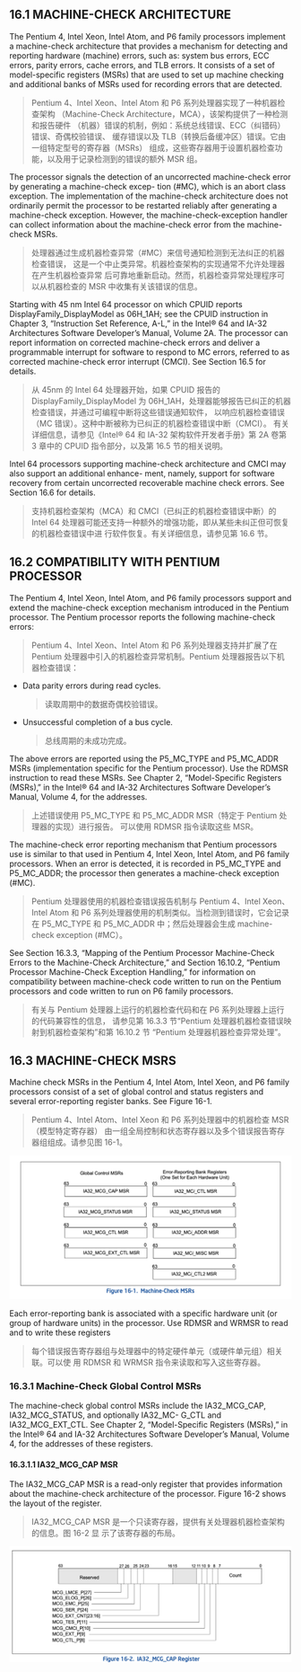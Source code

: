 

## 16.1 MACHINE-CHECK ARCHITECTURE

The Pentium 4, Intel Xeon, Intel Atom, and P6 family processors implement a
machine-check architecture that provides a mechanism for detecting and
reporting hardware (machine) errors, such as: system bus errors, ECC errors,
parity errors, cache errors, and TLB errors. It consists of a set of
model-specific registers (MSRs) that are used to set up machine checking and
additional banks of MSRs used for recording errors that are detected.

> Pentium 4、Intel Xeon、Intel Atom 和 P6 系列处理器实现了一种机器检查架构
> （Machine-Check Architecture，MCA），该架构提供了一种检测和报告硬件
> （机器）错误的机制，例如：系统总线错误、ECC（纠错码）错误、奇偶校验错误、
> 缓存错误以及 TLB（转换后备缓冲区）错误。它由一组特定型号的寄存器（MSRs）
> 组成，这些寄存器用于设置机器检查功能，以及用于记录检测到的错误的额外 MSR 组。

The processor signals the detection of an uncorrected machine-check error by
generating a machine-check excep- tion (#MC), which is an abort class
exception. The implementation of the machine-check architecture does not
ordinarily permit the processor to be restarted reliably after generating a
machine-check exception. However, the machine-check-exception handler can
collect information about the machine-check error from the machine-check MSRs.

> 处理器通过生成机器检查异常（#MC）来信号通知检测到无法纠正的机器检查错误，
> 这是一个中止类异常。机器检查架构的实现通常不允许处理器在产生机器检查异常
> 后可靠地重新启动。然而，机器检查异常处理程序可以从机器检查的
> MSR 中收集有关该错误的信息。

Starting with 45 nm Intel 64 processor on which CPUID reports
DisplayFamily_DisplayModel as 06H_1AH; see the CPUID instruction in Chapter 3,
“Instruction Set Reference, A-L,” in the Intel® 64 and IA-32 Architectures
Software Developer’s Manual, Volume 2A. The processor can report information on
corrected machine-check errors and deliver a programmable interrupt for
software to respond to MC errors, referred to as corrected machine-check error
interrupt (CMCI). See Section 16.5 for details.

> 从 45nm 的 Intel 64 处理器开始，如果 CPUID 报告的 DisplayFamily_DisplayModel 
> 为 06H_1AH，处理器能够报告已纠正的机器检查错误，并通过可编程中断将这些错误通知软件，
> 以响应机器检查错误（MC 错误）。这种中断被称为已纠正的机器检查错误中断（CMCI）。
> 有关详细信息，请参见《Intel® 64 和 IA-32 架构软件开发者手册》第 2A 卷第 3 章中的
> CPUID 指令部分，以及第 16.5 节的相关说明。

Intel 64 processors supporting machine-check architecture and CMCI may also
support an additional enhance- ment, namely, support for software recovery from
certain uncorrected recoverable machine check errors. See Section 16.6 for
details.

> 支持机器检查架构（MCA）和 CMCI（已纠正的机器检查错误中断）的 Intel 64 
> 处理器可能还支持一种额外的增强功能，即从某些未纠正但可恢复的机器检查错误中进
> 行软件恢复。有关详细信息，请参见第 16.6 节。

## 16.2 COMPATIBILITY WITH PENTIUM PROCESSOR

The Pentium 4, Intel Xeon, Intel Atom, and P6 family processors support and
extend the machine-check exception mechanism introduced in the Pentium
processor. The Pentium processor reports the following machine-check errors:

> Pentium 4、Intel Xeon、Intel Atom 和 P6 系列处理器支持并扩展了在 Pentium 
> 处理器中引入的机器检查异常机制。Pentium 处理器报告以下机器检查错误：

* Data parity errors during read cycles.
  > 读取周期中的数据奇偶校验错误。
* Unsuccessful completion of a bus cycle.
  > 总线周期的未成功完成。

The above errors are reported using the P5_MC_TYPE and P5_MC_ADDR MSRs
(implementation specific for the Pentium processor). Use the RDMSR instruction
to read these MSRs. See Chapter 2, “Model-Specific Registers (MSRs)‚” in the
Intel® 64 and IA-32 Architectures Software Developer’s Manual, Volume 4, for
the addresses.

> 上述错误使用 P5_MC_TYPE 和 P5_MC_ADDR MSR（特定于 Pentium 处理器的实现）进行报告。
> 可以使用 RDMSR 指令读取这些 MSR。

The machine-check error reporting mechanism that Pentium processors use is
similar to that used in Pentium 4, Intel Xeon, Intel Atom, and P6 family
processors. When an error is detected, it is recorded in P5_MC_TYPE and
P5_MC_ADDR; the processor then generates a machine-check exception (#MC).

> Pentium 处理器使用的机器检查错误报告机制与 Pentium 4、Intel Xeon、Intel
> Atom 和 P6 系列处理器使用的机制类似。当检测到错误时，它会记录在 P5_MC_TYPE 
> 和 P5_MC_ADDR 中；然后处理器会生成 machine-check exception (#MC）。

See Section 16.3.3, “Mapping of the Pentium Processor Machine-Check Errors to
the Machine-Check Architecture,” and Section 16.10.2, “Pentium Processor
Machine-Check Exception Handling,” for information on compatibility between
machine-check code written to run on the Pentium processors and code written to
run on P6 family processors.

> 有关与 Pentium 处理器上运行的机器检查代码和在 P6 系列处理器上运行的代码兼容性的信息，
> 请参见第 16.3.3 节“Pentium 处理器机器检查错误映射到机器检查架构”和第 16.10.2 节
> “Pentium 处理器机器检查异常处理”。

## 16.3 MACHINE-CHECK MSRS

Machine check MSRs in the Pentium 4, Intel Atom, Intel Xeon, and P6 family
processors consist of a set of global control and status registers and several
error-reporting register banks. See Figure 16-1.

> Pentium 4、Intel Atom、Intel Xeon 和 P6 系列处理器中的机器检查 MSR（模型特定寄存器）
> 由一组全局控制和状态寄存器以及多个错误报告寄存器组组成。请参见图 16-1。

![MACHINE_CHECK_MSRs](pic/MACHINE_CHECK_MSRs.png)

Each error-reporting bank is associated with a specific hardware unit (or group
of hardware units) in the processor. Use RDMSR and WRMSR to read and to write
these registers

> 每个错误报告寄存器组与处理器中的特定硬件单元（或硬件单元组）相关联。可以使
> 用 RDMSR 和 WRMSR 指令来读取和写入这些寄存器。

### 16.3.1 Machine-Check Global Control MSRs

The machine-check global control MSRs include the IA32_MCG_CAP,
IA32_MCG_STATUS, and optionally IA32_MC- G_CTL and IA32_MCG_EXT_CTL. See
Chapter 2, “Model-Specific Registers (MSRs),” in the Intel® 64 and IA-32
Architectures Software Developer’s Manual, Volume 4, for the addresses of these
registers.


#### 16.3.1.1 IA32_MCG_CAP MSR


The IA32_MCG_CAP MSR is a read-only register that provides information about
the machine-check architecture of the processor. Figure 16-2 shows the layout
of the register.

> IA32_MCG_CAP MSR 是一个只读寄存器，提供有关处理器机器检查架构的信息。图 16-2 显
> 示了该寄存器的布局。

![IA32_MCG_CAP](pic/IA32_MCG_CAP.png)
